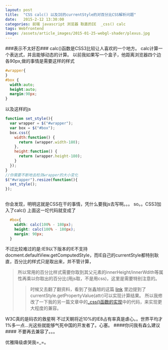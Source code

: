 ```yaml
---
layout: post
title:  "CSS calc() 以及IE的currentStyle的对百分比CSS解析问题"
date:   2015-2-12 13:30:00
categories: 前端 javascript 浏览器 耿直的IE  _css() calc
tags: Webfrontend 
image: /assets/article_images/2015-01-25-webgl-shader/plexus.jpg
---
```

###表示不太好忍###
calc()函数是CSS3比较让人喜欢的一个地方。
calc计算一个表达式，并且能够动态的计算。
以前我如果写一个盒子，他距离浏览器四个边各90px,做的事情是需要这样的样式

```CSS
#wrapper{
}
#box {
  width:auto;
  height:auto;
  margin:90px;
}
```
以及这样的js

```javascript
function set_style(){
  var wrapper = $("#wrapper");
  var box = $("#box");
  box.css({
    width:function() {
      return (wrapper.width-180);
    },
    height:function() {
      return (wrapper.height-180);
    }
  });
}
//你需要不断地去检测wrapper的大小变化
$("#wrapper").resize(function(){
  set_style();
});
  
```
你会发现，明明这就是CSS在干的事情，凭什么要我js去写啊。。。
so。。CSS3加入了calc()
上面这一坨代码就变成了

```css
  #box{
    width: calc(100% - 180px);
    height: calc(100% - 180px);
    margin: 90px;
  }
```
不过比较难过的是:IE9以下版本的IE不支持docment.defaultView.getComputedStyle，而IE自己的currentStyle都特别耿直，百分比的样式只是取出来，并不管计算，
> 所以常用的百分比样式需要你取到其父元素的innerHeight/innerWdith等属性再乘以你取出的百分比(用js取，不是用css)，这里是需要特别注意的。
>> 时候又去翻了翻资料，看到了张鑫旭的这篇 [link](http://www.zhangxinxu.com/wordpress/2012/05/getcomputedstyle-js-getpropertyvalue-currentstyle/)
里边提到了currentStyle.getPropertyValue(attr)可以实现计算结果。
所以我修改了一下我的另一篇文章中的<a href="http://wcqblog.github.io/%E5%89%8D%E7%AB%AF/javascript/%E6%B5%8F%E8%A7%88%E5%99%A8/node.prototype%E6%89%A9%E5%B1%95/_css()/2015/02/04/commonjs-get-set-style.html">_css()函数的实现</a>中的代码，来实现更大程度的兼容。

W3C真的是码农的救星啊
不过天朝将近10%的IE8占有率真是虐心。。世界平均才1%多一点...光这些就能够气死中国的开发者了。心塞。
####你问我有森么建议####
不要再去兼容了。。。

优雅降级虐哭我=_=。
